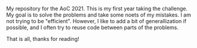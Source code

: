 My repository for the AoC 2021. This is my first year taking the challenge. My goal is to solve the problems and take some noets of my mistakes. I am not trying to be "efficient". However, I like to add a bit of generallization if possible, and I often try to reuse code between parts of the problems.

That is all, thanks for reading! 